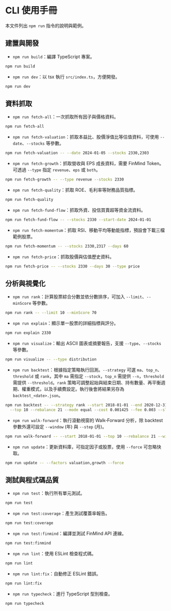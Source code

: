 # CLI 使用手冊

本文件列出 `npm run` 指令的說明與範例。

## 建置與開發

- `npm run build`：編譯 TypeScript 專案。

```bash
npm run build
```

- `npm run dev`：以 tsx 執行 `src/index.ts`，方便開發。

```bash
npm run dev
```

## 資料抓取

- `npm run fetch-all`：一次抓取所有因子與價格資料。

```bash
npm run fetch-all
```

- `npm run fetch-valuation`：抓取本益比、股價淨值比等估值資料，可使用 `--date`、`--stocks` 等參數。

```bash
npm run fetch-valuation -- --date 2024-01-05 --stocks 2330,2303
```

- `npm run fetch-growth`：抓取營收與 EPS 成長資料，需要 FinMind Token。可透過 `--type` 指定 `revenue`、`eps` 或 `both`。

```bash
npm run fetch-growth -- --type revenue --stocks 2330
```

- `npm run fetch-quality`：抓取 ROE、毛利率等財務品質指標。

```bash
npm run fetch-quality
```

- `npm run fetch-fund-flow`：抓取外資、投信買賣超等資金流資料。

```bash
npm run fetch-fund-flow -- --stocks 2330 --start-date 2024-01-01
```


- `npm run fetch-momentum`：抓取 RSI、移動平均等動能指標，預設會下載三檔範例股票。

```bash
npm run fetch-momentum -- --stocks 2330,2317 --days 60
```

- `npm run fetch-price`：抓取股價與估值歷史資料。

```bash
npm run fetch-price -- --stocks 2330 --days 30 --type price
```

## 分析與視覺化

- `npm run rank`：計算股票綜合分數並依分數排序，可加入 `--limit`、`--minScore` 等參數。

```bash
npm run rank -- --limit 10 --minScore 70
```

- `npm run explain`：顯示單一股票的詳細指標與評分。

```bash
npm run explain 2330
```

- `npm run visualize`：輸出 ASCII 圖表或摘要報告，支援 `--type`、`--stocks` 等參數。

```bash
npm run visualize -- --type distribution
```

- `npm run backtest`：根據指定策略執行回測。`--strategy` 可選 `ma`、`top_n`、`threshold` 或 `rank`，其中 `ma` 需指定 `--stock`，`top_n` 需提供 `--n`，`threshold` 需提供 `--threshold`。`rank` 策略可調整起始與結束日期、持有數量、再平衡週期、權重模式，以及手續費設定。執行後會將結果另存為 `backtest_<date>.json`。

```bash
npm run backtest -- --strategy rank --start 2018-01-01 --end 2020-12-31 \
  --top 10 --rebalance 21 --mode equal --cost 0.001425 --fee 0.003 --slip 0.0015
```

- `npm run walk-forward`：執行滾動視窗的 Walk‑Forward 分析，除 backtest 參數外還可設定 `--window` (年) 與 `--step` (月)。

```bash
npm run walk-forward -- --start 2018-01-01 --top 10 --rebalance 21 --window 3 --step 1
```

- `npm run update`：更新資料庫，可指定因子或股票，使用 `--force` 可忽略快取。

```bash
npm run update -- --factors valuation,growth --force
```

## 測試與程式碼品質

- `npm run test`：執行所有單元測試。

```bash
npm run test
```

- `npm run test:coverage`：產生測試覆蓋率報告。

```bash
npm run test:coverage
```

- `npm run test:finmind`：編譯並測試 FinMind API 連線。

```bash
npm run test:finmind
```

- `npm run lint`：使用 ESLint 檢查程式碼。

```bash
npm run lint
```

- `npm run lint:fix`：自動修正 ESLint 錯誤。

```bash
npm run lint:fix
```

- `npm run typecheck`：進行 TypeScript 型別檢查。

```bash
npm run typecheck
```
